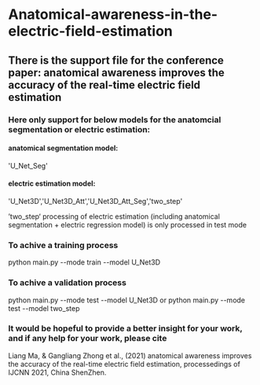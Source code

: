# Anatomical-awareness-in-the-electric-field-estimation
## There is the support file for the conference paper: anatomical awareness improves the accuracy of the real-time electric field estimation

### Here only support for below models for the anatomcial segmentation or electric estimation:

#### anatomical segmentation model:
'U_Net_Seg'

#### electric estimation model:
'U_Net3D','U_Net3D_Att','U_Net3D_Att_Seg','two_step'

’two_step‘ processing of electric estimation (including anatomical segmentation + electric regression model) is only processed in test mode


### To achive a training process
python main.py --mode train --model U_Net3D

### To achive a validation process
python main.py --mode test --model U_Net3D
or
python main.py --mode test --model two_step

### It would be hopeful to provide a better insight for your work, and if any help for your work, please cite

Liang Ma, & Gangliang Zhong et al., (2021) anatomical awareness improves the accuracy of the real-time electric field estimation, processedings of IJCNN 2021, China ShenZhen.
